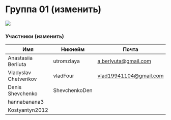 # Группа 01 (изменить)

![](https://beetroot.academy/static/logo-c96c7c4d19444146e8b100d14e93d1ac.svg)

                    
### Участники (изменить)
                    
Имя | Никнейм | Почта
------------- | -------------  | -------------
Anastasiia Berliuta  | utromzlaya | a.berlyuta@gmail.com
Vladyslav Chetverikov| vladFour | vlad19941104@gmail.com
Denis Shevchenko |ShevchenkoDen | 
 | hannabanana3 | 
 | Kostyantyn2012 | 

